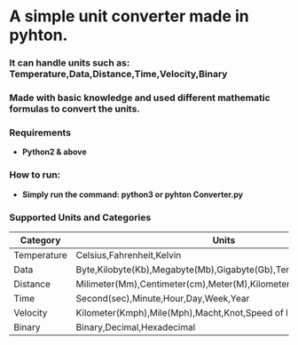 # A simple unit converter made in pyhton.
### It can handle units such as: Temperature,Data,Distance,Time,Velocity,Binary
###  Μade with basic knowledge and used different mathematic formulas to convert  the units.
### Requirements
* **Python2 & above**
### How to run:
* **Simply run the command: python3 or pyhton Converter.py**
### Supported Units and Categories

| Category          | Units                                                                                                                                                                                                                                                                                                                     |
|-------------------|------------------------------------------------------------------------------------------------------------------------------------------------------------------------------------------------------------------------------------------------------------------------------------------------------------------------------------------------------------------------------------------------------------------------------------------|                                                                                                               
| Temperature       | Celsius,Fahrenheit,Kelvin 
  Data              |  Byte,Kilobyte(Kb),Megabyte(Mb),Gigabyte(Gb),Terabyte(Tb)      
  Distance          |  Milimeter(Mm),Centimeter(cm),Meter(M),Kilometer(Km),Mile,Inch,Foot
  Time              |  Second(sec),Minute,Hour,Day,Week,Year
  Velocity          |  Kilometer(Kmph),Mile(Mph),Macht,Knot,Speed of light(C)
  Binary            |  Binary,Decimal,Hexadecimal                                                                                                           
